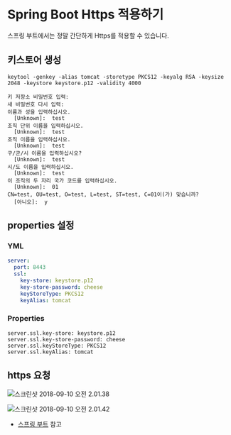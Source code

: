 # Spring Boot Https 적용하기
스프링 부트에서는 정말 간단하게 Https를 적용할 수 있습니다.

## 키스토어 생성
```
keytool -genkey -alias tomcat -storetype PKCS12 -keyalg RSA -keysize 2048 -keystore keystore.p12 -validity 4000

키 저장소 비밀번호 입력:
새 비밀번호 다시 입력:
이름과 성을 입력하십시오.
  [Unknown]:  test
조직 단위 이름을 입력하십시오.
  [Unknown]:  test
조직 이름을 입력하십시오.
  [Unknown]:  test
구/군/시 이름을 입력하십시오?
  [Unknown]:  test
시/도 이름을 입력하십시오.
  [Unknown]:  test
이 조직의 두 자리 국가 코드를 입력하십시오.
  [Unknown]:  01
CN=test, OU=test, O=test, L=test, ST=test, C=01이(가) 맞습니까?
  [아니오]:  y
```

## properties 설정

### YML
```yml
server:
  port: 8443
  ssl:
    key-store: keystore.p12
    key-store-password: cheese
    keyStoreType: PKCS12
    keyAlias: tomcat
```


### Properties
```
server.ssl.key-store: keystore.p12
server.ssl.key-store-password: cheese
server.ssl.keyStoreType: PKCS12
server.ssl.keyAlias: tomcat
```

## https 요청
![스크린샷 2018-09-10 오전 2.01.38](https://github.com/cheese10yun/blog-sample/blob/master/spring-https/assets/%EC%8A%A4%ED%81%AC%EB%A6%B0%EC%83%B7%202018-09-10%20%EC%98%A4%EC%A0%84%202.01.38.png)

![스크린샷 2018-09-10 오전 2.01.42](https://github.com/cheese10yun/blog-sample/blob/master/spring-https/assets/%EC%8A%A4%ED%81%AC%EB%A6%B0%EC%83%B7%202018-09-10%20%EC%98%A4%EC%A0%84%202.01.42.png)

* [스프링 부트](https://www.inflearn.com/course/스프링부트 ) 참고